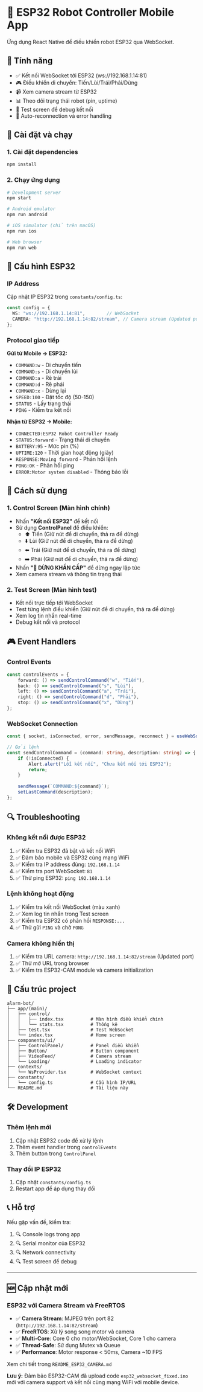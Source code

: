 # 🤖 ESP32 Robot Controller Mobile App

Ứng dụng React Native để điều khiển robot ESP32 qua WebSocket.

## 🚀 Tính năng

- ✅ Kết nối WebSocket tới ESP32 (ws://192.168.1.14:81)
- 🎮 Điều khiển di chuyển: Tiến/Lùi/Trái/Phải/Dừng
- 📹 Xem camera stream từ ESP32
- 📊 Theo dõi trạng thái robot (pin, uptime)
- 🧪 Test screen để debug kết nối
- 🔄 Auto-reconnection và error handling

## 📱 Cài đặt và chạy

### 1. Cài đặt dependencies

```bash
npm install
```

### 2. Chạy ứng dụng

```bash
# Development server
npm start

# Android emulator
npm run android

# iOS simulator (chỉ trên macOS)
npm run ios

# Web browser
npm run web
```

## 🔧 Cấu hình ESP32

### IP Address
Cập nhật IP ESP32 trong `constants/config.ts`:
```typescript
const config = {
  WS: "ws://192.168.1.14:81",        // WebSocket
  CAMERA: "http://192.168.1.14:82/stream", // Camera stream (Updated port)
};
```

### Protocol giao tiếp

**Gửi từ Mobile → ESP32:**
- `COMMAND:w` - Di chuyển tiến
- `COMMAND:s` - Di chuyển lùi  
- `COMMAND:a` - Rẽ trái
- `COMMAND:d` - Rẽ phải
- `COMMAND:x` - Dừng lại
- `SPEED:100` - Đặt tốc độ (50-150)
- `STATUS` - Lấy trạng thái
- `PING` - Kiểm tra kết nối

**Nhận từ ESP32 → Mobile:**
- `CONNECTED:ESP32 Robot Controller Ready`
- `STATUS:forward` - Trạng thái di chuyển
- `BATTERY:95` - Mức pin (%)
- `UPTIME:120` - Thời gian hoạt động (giây)
- `RESPONSE:Moving forward` - Phản hồi lệnh
- `PONG:OK` - Phản hồi ping
- `ERROR:Motor system disabled` - Thông báo lỗi

## 📱 Cách sử dụng

### 1. Control Screen (Màn hình chính)
- Nhấn **"Kết nối ESP32"** để kết nối
- Sử dụng **ControlPanel** để điều khiển:
  - ⬆️ Tiến (Giữ nút để di chuyển, thả ra để dừng)
  - ⬇️ Lùi (Giữ nút để di chuyển, thả ra để dừng)
  - ⬅️ Trái (Giữ nút để di chuyển, thả ra để dừng)
  - ➡️ Phải (Giữ nút để di chuyển, thả ra để dừng)
- Nhấn **"🚨 DỪNG KHẨN CẤP"** để dừng ngay lập tức
- Xem camera stream và thông tin trạng thái

### 2. Test Screen (Màn hình test)
- Kết nối trực tiếp tới WebSocket
- Test từng lệnh điều khiển (Giữ nút để di chuyển, thả ra để dừng)
- Xem log tin nhắn real-time
- Debug kết nối và protocol

## 🎮 Event Handlers

### Control Events
```typescript
const controlEvents = {
    forward: () => sendControlCommand("w", "Tiến"),
    back: () => sendControlCommand("s", "Lùi"),
    left: () => sendControlCommand("a", "Trái"),
    right: () => sendControlCommand("d", "Phải"),
    stop: () => sendControlCommand("x", "Dừng")
};
```

### WebSocket Connection
```typescript
const { socket, isConnected, error, sendMessage, reconnect } = useWebSocket();

// Gửi lệnh
const sendControlCommand = (command: string, description: string) => {
    if (!isConnected) {
        Alert.alert("Lỗi kết nối", "Chưa kết nối tới ESP32");
        return;
    }
    
    sendMessage(`COMMAND:${command}`);
    setLastCommand(description);
};
```

## 🔍 Troubleshooting

### Không kết nối được ESP32
1. ✅ Kiểm tra ESP32 đã bật và kết nối WiFi
2. ✅ Đảm bảo mobile và ESP32 cùng mạng WiFi
3. ✅ Kiểm tra IP address đúng: `192.168.1.14`
4. ✅ Kiểm tra port WebSocket: `81`
5. ✅ Thử ping ESP32: `ping 192.168.1.14`

### Lệnh không hoạt động
1. ✅ Kiểm tra kết nối WebSocket (màu xanh)
2. ✅ Xem log tin nhắn trong Test screen
3. ✅ Kiểm tra ESP32 có phản hồi `RESPONSE:...`
4. ✅ Thử gửi `PING` và chờ `PONG`

### Camera không hiển thị
1. ✅ Kiểm tra URL camera: `http://192.168.1.14:82/stream` (Updated port)
2. ✅ Thử mở URL trong browser
3. ✅ Kiểm tra ESP32-CAM module và camera initialization

## 📁 Cấu trúc project

```
alarm-bot/
├── app/(main)/
│   ├── control/
│   │   ├── index.tsx          # Màn hình điều khiển chính
│   │   └── stats.tsx          # Thống kê
│   ├── test.tsx               # Test WebSocket
│   └── index.tsx              # Home screen
├── components/ui/
│   ├── ControlPanel/          # Panel điều khiển
│   ├── Button/                # Button component
│   ├── VideoFeed/             # Camera stream
│   └── Loading/               # Loading indicator
├── contexts/
│   └── WsProvider.tsx         # WebSocket context
├── constants/
│   └── config.ts              # Cấu hình IP/URL
└── README.md                  # Tài liệu này
```

## 🛠️ Development

### Thêm lệnh mới
1. Cập nhật ESP32 code để xử lý lệnh
2. Thêm event handler trong `controlEvents`
3. Thêm button trong `ControlPanel`

### Thay đổi IP ESP32
1. Cập nhật `constants/config.ts`
2. Restart app để áp dụng thay đổi

## 📞 Hỗ trợ

Nếu gặp vấn đề, kiểm tra:
1. 🔍 Console logs trong app
2. 🔍 Serial monitor của ESP32
3. 🔍 Network connectivity
4. 🔍 Test screen để debug

---

## 🆕 Cập nhật mới

### ESP32 với Camera Stream và FreeRTOS
- ✅ **Camera Stream**: MJPEG trên port 82 (`http://192.168.1.14:82/stream`)
- ✅ **FreeRTOS**: Xử lý song song motor và camera
- ✅ **Multi-Core**: Core 0 cho motor/WebSocket, Core 1 cho camera
- ✅ **Thread-Safe**: Sử dụng Mutex và Queue
- ✅ **Performance**: Motor response < 50ms, Camera ~10 FPS

Xem chi tiết trong `README_ESP32_CAMERA.md`

**Lưu ý:** Đảm bảo ESP32-CAM đã upload code `esp32_websocket_fixed.ino` mới với camera support và kết nối cùng mạng WiFi với mobile device.
